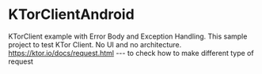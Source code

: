 # KTorClientAndroid
KTorClient example with Error Body and Exception Handling. This sample project to test KTor Client. No UI and no architecture. 
https://ktor.io/docs/request.html  --- to check how to make different type of request

